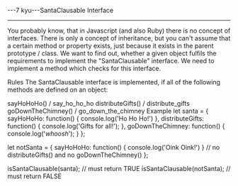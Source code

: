 ---7 kyu---SantaClausable Interface

---

You probably know, that in Javascript (and also Ruby) there is no concept of interfaces. There is only a concept of inheritance, but you can't assume that a certain method or property exists, just because it exists in the parent prototype / class. We want to find out, whether a given object fulfils the requirements to implement the "SantaClausable" interface. We need to implement a method which checks for this interface.

Rules
The SantaClausable interface is implemented, if all of the following methods are defined on an object:

sayHoHoHo() / say_ho_ho_ho
distributeGifts() / distribute_gifts
goDownTheChimney() / go_down_the_chimney
Example
let santa = {
sayHoHoHo: function() { console.log('Ho Ho Ho!') },
distributeGifts: function() { console.log('Gifts for all!'); },
goDownTheChimney: function() { console.log('_whoosh_'); }
};

let notSanta = {
sayHoHoHo: function() { console.log('Oink Oink!') }
// no distributeGifts() and no goDownTheChimney()
};

isSantaClausable(santa); // must return TRUE
isSantaClausable(notSanta); // must return FALSE
